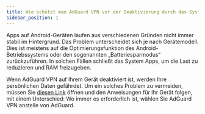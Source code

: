 ```yaml
---
title: Wie schützt man AdGuard VPN vor der Deaktivierung durch das System
sidebar_position: 1
---
```


Apps auf Android-Geräten laufen aus verschiedenen Gründen nicht immer stabil im Hintergrund. Das Problem unterscheidet sich je nach Gerätemodell. Dies ist meistens auf die Optimierungsfunktion des Android-Betriebssystems oder den sogenannten „Batteriesparmodus“ zurückzuführen. In solchen Fällen schließt das System Apps, um die Last zu reduzieren und RAM freizugeben.

Wenn AdGuard VPN auf Ihrem Gerät deaktiviert ist, werden Ihre persönlichen Daten gefährdet. Um ein solches Problem zu vermeiden, müssen Sie [diesen Link](https://kb.adguard.com/en/android/solving-problems/background-work) öffnen und den Anweisungen für Ihr Gerät folgen, mit einem Unterschied: Wo immer es erforderlich ist, wählen Sie AdGuard VPN anstelle von AdGuard. 